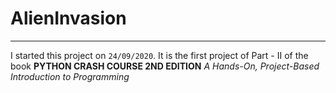 # AlienInvasion
---
I started this project on `24/09/2020`. It is the first project of Part - II of the book __PYTHON CRASH COURSE
2ND EDITION__
_A Hands-On, Project-Based Introduction to Programming_

